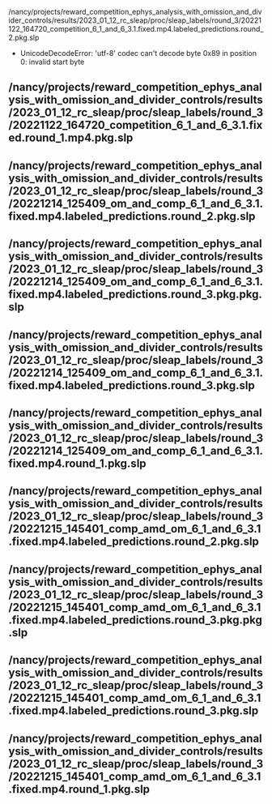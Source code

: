 /nancy/projects/reward_competition_ephys_analysis_with_omission_and_divider_controls/results/2023_01_12_rc_sleap/proc/sleap_labels/round_3/20221122_164720_competition_6_1_and_6_3.1.fixed.mp4.labeled_predictions.round_2.pkg.slp
- UnicodeDecodeError: 'utf-8' codec can't decode byte 0x89 in position 0: invalid start byte

/nancy/projects/reward_competition_ephys_analysis_with_omission_and_divider_controls/results/2023_01_12_rc_sleap/proc/sleap_labels/round_3/20221122_164720_competition_6_1_and_6_3.1.fixed.round_1.mp4.pkg.slp
-
/nancy/projects/reward_competition_ephys_analysis_with_omission_and_divider_controls/results/2023_01_12_rc_sleap/proc/sleap_labels/round_3/20221214_125409_om_and_comp_6_1_and_6_3.1.fixed.mp4.labeled_predictions.round_2.pkg.slp
-
/nancy/projects/reward_competition_ephys_analysis_with_omission_and_divider_controls/results/2023_01_12_rc_sleap/proc/sleap_labels/round_3/20221214_125409_om_and_comp_6_1_and_6_3.1.fixed.mp4.labeled_predictions.round_3.pkg.pkg.slp
-
/nancy/projects/reward_competition_ephys_analysis_with_omission_and_divider_controls/results/2023_01_12_rc_sleap/proc/sleap_labels/round_3/20221214_125409_om_and_comp_6_1_and_6_3.1.fixed.mp4.labeled_predictions.round_3.pkg.slp
-
/nancy/projects/reward_competition_ephys_analysis_with_omission_and_divider_controls/results/2023_01_12_rc_sleap/proc/sleap_labels/round_3/20221214_125409_om_and_comp_6_1_and_6_3.1.fixed.mp4.round_1.pkg.slp
-
/nancy/projects/reward_competition_ephys_analysis_with_omission_and_divider_controls/results/2023_01_12_rc_sleap/proc/sleap_labels/round_3/20221215_145401_comp_amd_om_6_1_and_6_3.1.fixed.mp4.labeled_predictions.round_2.pkg.slp
-
/nancy/projects/reward_competition_ephys_analysis_with_omission_and_divider_controls/results/2023_01_12_rc_sleap/proc/sleap_labels/round_3/20221215_145401_comp_amd_om_6_1_and_6_3.1.fixed.mp4.labeled_predictions.round_3.pkg.pkg.slp
-
/nancy/projects/reward_competition_ephys_analysis_with_omission_and_divider_controls/results/2023_01_12_rc_sleap/proc/sleap_labels/round_3/20221215_145401_comp_amd_om_6_1_and_6_3.1.fixed.mp4.labeled_predictions.round_3.pkg.slp
-
/nancy/projects/reward_competition_ephys_analysis_with_omission_and_divider_controls/results/2023_01_12_rc_sleap/proc/sleap_labels/round_3/20221215_145401_comp_amd_om_6_1_and_6_3.1.fixed.mp4.round_1.pkg.slp
-